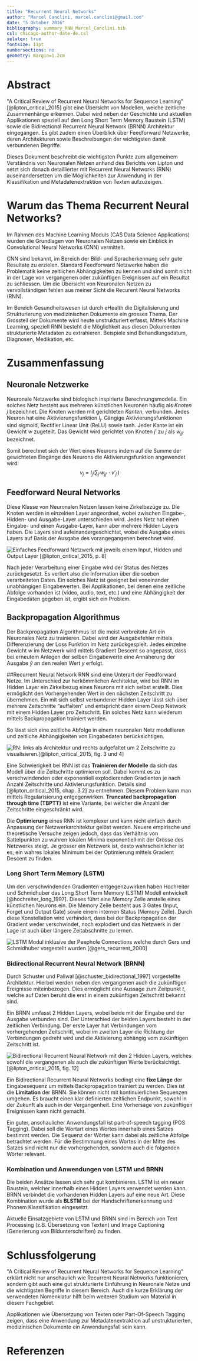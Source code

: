 ```yaml
---
title: "Recurrent Neural Networks"
author: "Marcel Canclini, marcel.canclini@gmail.com"
date: "5 Oktober 2016"
bibliography: summary_RNN_Marcel_Canclini.bib
csl: chicago-author-date-de.csl
xelatex: true
fontsize: 11pt
numbersections: no
geometry: margin=1.2cm
---
```


# Abstract
"A Critical Review of Recurrent Neural Networks for Sequence Learning" [@lipton_critical_2015] gibt eine Übersicht von Modellen, welche zeitliche Zusammenhänge erkennen. Dabei wird neben der Geschichte und aktuellen Applikationen speziell auf den Long Short Term Memory Baustein (LSTM) sowie die Bidirectional Recurrent Neural Network (BRNN) Architektur eingegangen. Es gibt zudem einen Überblick über Feedforward Netzwerke, deren Architekturen sowie Beschreibungen der wichtigsten damit verbundenen Begriffe.

Dieses Dokument beschreibt die wichtigsten Punkte zum allgemeinem Verständnis von Neuronalen Netzen anhand des Berichts von Lipton und setzt sich danach detaillierter mit Recurrent Neural Networks (RNN) auseinandersetzen um die Möglichkeiten zur Anwendung in der Klassifikation und Metadatenextraktion von Texten aufzuzeigen.

# Warum das Thema Recurrent Neural Networks?
Im Rahmen des Machine Learning Moduls (CAS Data Science Applications) wurden die Grundlagen von Neuronalen Netzen sowie ein Einblick in Convolutional Neural Networks (CNN) vermittelt.

CNN sind bekannt, im Bereich der Bild- und Spracherkennung sehr gute Resultate zu erzielen. Standard Feedforward Netzwerke haben die Problematik keine zeitlichen Abhängigkeiten zu kennen und sind somit nicht in der Lage von vergangenen oder zukünftigen Ereignissen auf ein Resultat zu schliessen.
Um die Übersicht von Neuronalen Netzen zu vervollständigen fehlen aus meiner Sicht die Recurent Neural Networks (RNN).

Im Bereich Gesundheitswesen ist durch eHealth die Digitalisierung und Strukturierung von medizinischen Dokumente ein grosses Thema. Der Grossteil der Dokumente wird heute unstrukturiert erfasst. Mittels Machine Learning, speziell RNN besteht die Möglichkeit aus diesen Dokumenten strukturierte Metadaten zu extrahieren. Beispiele sind Behandlungsdatum, Diagnosen, Medikation, etc.

# Zusammenfassung
## Neuronale Netzwerke
Neuronale Netzwerke sind biologisch inspirierte Berechnungsmodelle.
Ein solches Netz besteht aus mehreren künstlichen Neuronen häufig als *Knoten* $j$ bezeichnet. Die Knoten werden mit gerichteten *Kanten*, verbunden.
Jedes Neuron hat eine Aktivierungsfunktion $l_j$. Gängige Aktivierungsfunktionen sind sigmoid, Rectifier Linear Unit (ReLU) sowie tanh.
Jeder Kante ist ein Gewicht $w$ zugeteilt. Das Gewicht wird gerichtet von Knoten $j'$ zu $j$ als $w_{jj’}$ bezeichnet.

Somit berechnet sich der Wert eines Neurons indem auf die Summe der gewichteten Eingänge des Neurons die Aktivierungsfunktion angewendet wird:
$$v_j = l_j\left(\sum_{j'}w_{jj'} \cdot v'_{j'}\right) $$

## Feedforward Neural Networks
Diese Klasse von Neuronalen Netzen lassen keine Zirkelbezüge zu. Die Knoten werden in einzelnen Layer angeordnet, wobei zwischen Eingabe-, Hidden- und Ausgabe-Layer unterschieden wird. Jedes Netz hat einen Eingabe- und einen Ausgabe-Layer, kann aber mehrere Hidden Layers haben. Die Layers sind aufeinandergeschichtet, wobei die Ausgabe eines Layers auf Basis der Ausgabe des vorangegangenen berechnet wird.

![Einfaches Feedforward Netzwerk mit jeweils einem Input, Hidden und Output Layer [@lipton_critical_2015, p. 8]][feedforward_network]

Nach jeder Verarbeitung einer Eingabe wird der Status des Netzes zurückgesetzt. Es verliert also die Information über die soeben verarbeiteten Daten. Ein solches Netz ist geeignet bei voneinander unabhängigen Eingabewerten.
Bei Applikationen, bei denen eine zeitliche Abfolge vorhanden ist (video, audio, text, etc.) und eine Abhängigkeit der Eingabedaten gegeben ist, ergibt sich ein Problem.

## Backpropagation Algorithmus
Der Backpropagation Algorithmus ist die meist verbreitete Art ein Neuronales Netz zu trainieren. Dabei wird der Ausgabefehler mittels Differenzierung der Loss Funktion im Netz zurückgespielt. Jedes einzelne Gewicht $w$ im Netzwerk wird mittels Gradient Descent so angepasst, dass bei erneutem Anlegen der selben Eingabewerte eine Annäherung der Ausgabe $\hat{y}$ an den realen Wert $y$ erfolgt.

##Recurrent Neural Network
RNN sind eine Unterart der Feedforward Netze. Im Unterschied zur herkömmlichen Architektur, wird bei RNN im Hidden Layer ein Zirkelbezug eines Neurons mit sich selbst erstellt. Dies ermöglicht den Vorhergehenden Wert in den nächsten Zeitschritt zu übernehmen.
Ein mit sich selbst verbundener Hidden Layer lässt sich über mehrere Zeitschritte “auffalten” und entspricht dann einem Deep Network mit einem Hidden Layer pro Zeitschritt. Ein solches Netz kann wiederum mittels Backpropagation trainiert werden.

So lässt sich eine zeitliche Abfolge in einem neuronalen Netz modellieren und zeitliche Abhängigkeiten von Eingabedaten berücksichtigen.

![RN: links als Architektur und rechts aufgefaltet um 2 Zeitschritte zu visualisieren.[@lipton_critical_2015, fig. 3 und 4]][recurrent_neural_net_unfold]

Eine Schwierigkeit bei RNN ist das **Trainieren der Modelle** da sich das Modell über die Zeitschritte optimieren soll. Dabei kommt es zu verschwindenden oder exponentiell explodierenden Gradienten je nach Anzahl Zeitschritte und Aktivierungsfunktion. Details sind [@lipton_critical_2015, chap. 3.2] zu entnehmen.
Diesem Problem kann man mittels Regularisierung entgegenwirken. **Truncated backpropagation through time (TBPTT)** ist eine Variante, bei welcher die Anzahl der Zeitschritte eingeschränkt wird.

Die **Optimierung** eines RNN ist komplexer und kann nicht einfach durch Anpassung der Netzwerkarchitektur gelöst werden. Neuere empirische und theoretische Versuche zeigen jedoch, dass das Verhältnis von Sattelpunkten zu wahren lokalen Minima exponentiell mit der Grösse des Netzwerks steigt. Je grösser ein Netzwerk ist, desto wahrscheinlicher ist es, ein wahres lokales Minimum bei der Optimierung mittels Gradient Descent zu finden.

### Long Short Term Memory (LSTM)
Um den verschwindenden Gradienten entgegenzuwirken haben Hochreiter und Schmidhuber das Long Short Term Memory (LSTM) Modell entwickelt [@hochreiter_long_1997]. Dieses führt eine Memory Zelle anstelle eines künstlichen Neurons ein.
Die Memory Zelle besteht aus 3 Gates (Input, Forget und Output Gate) sowie einem internen Status (Memory Zelle). Durch diese Konstellation wird verhindert, dass bei der Backpropagation der Gradient weder verschwindet, noch explodiert und das Netzwerk in der Lage ist auch über längere Zeitabschnitte zu lernen.

![LSTM Modul inklusive der Peephole Connections welche durch Gers und Schmidhuber vorgestellt wurden [@gers_recurrent_2000]][lstm]

### Bidirectional Recurrent Neural Network (BRNN)
Durch Schuster und Paliwal [@schuster_bidirectional_1997] vorgestellte Architektur. Hierbei werden neben den vergangenen auch die zukünftigen Ereignisse miteinbezogen. Dies ermöglicht eine Aussage zum Zeitpunkt $t$, welche auf Daten beruht die erst in einem zukünftigen Zeitschritt bekannt sind.

Ein BRNN umfasst 2 Hidden Layers, wobei beide mit der Eingabe und der Ausgabe verbunden sind. Der Unterschied der beiden Layers besteht in der zeitlichen Verbindung. Der erste Layer hat Verbindungen vom vorhergehenden Zeitschritt, wobei im zweiten Layer die Richtung der Verbindungen gedreht wird und die Aktivierung abhängig vom zukünftigen Zeitschritt ist.

![Bidirectional Recurrent Neural Network mit den 2 Hidden Layers, welches sowohl die vergangenen als auch die zukünftigen Werte berücksichtigt. [@lipton_critical_2015, fig. 12]][brnn]

Ein Bidirectional Recurrent Neural Networks bedingt eine **fixe Länge** der Eingabesequenz um mittels Backpropagation trainiert zu werden. Dies ist die **Limitation** der BRNN. Sie können nicht mit kontinuierlichen Sequenzen umgehen. Es braucht einen klar definierten zeitlichen Endpunkt, sowohl in der Zukunft als auch in der Vergangenheit. Eine Vorhersage von zukünftigen Ereignissen kann nicht gemacht.

Ein guter, anschaulicher Anwendungsfall ist part-of-speech tagging (POS Tagging). Dabei soll die Wortart eines Wortes innerhalb eines Satzes bestimmt werden. Die Sequenz der Wörter kann dabei als zeitliche Abfolge betrachtet werden. Für die Bestimmung eines Wortes in der Mitte des Satzes sind nicht nur die vorhergehenden, sondern auch die folgenden Wörter relevant.

### Kombination und Anwendungen von LSTM und BRNN
Die beiden Ansätze lassen sich sehr gut kombinieren. LSTM ist ein neuer Baustein, welcher innerhalb eines Hidden Layers verwendet werden kann. BRNN verbindet die vorhandenen Hidden Layers auf eine neue Art.
Diese Kombination wurde als **BLSTM** bei der Handschriftenerkennung und Phonem Klassifikation eingesetzt.

Aktuelle Einsatzgebiete von LSTM und BRNN sind im Bereich von Text Processing (z.B. Übersetzung von Texten) und Image Captioning (Generierung von Bildunterschriften) zu finden.

# Schlussfolgerung
"A Critical Review of Recurrent Neural Networks for Sequence Learning" erklärt nicht nur anschaulich wie Recurrent Neural Networks funktionieren, sondern gibt auch eine gut strukturierte Einführung in Neuronale Netze und die wichtigsten Begriffe in diesem Bereich. Auch die kurze Erklärung der verwendeten Nomenklatur hilft beim weiteren Studium von Material in diesem Fachgebiet.

Applikationen wie Übersetzung von Texten oder Part-Of-Speech Tagging zeigen, dass eine Anwendung zur Metadatenextraktion auf unstrukturierten, medizinischen Dokumente ein Anwendungsfall sein kann.

# Referenzen

[feedforward_network]: images/feedforward_network.png "Von A Critical Review of Recurrent Neural Networks for Sequence Learning [Lipton, 2015]"

[recurrent_neural_net_unfold]: images/recurrent_neural_net_unfold.png "Von A Critical Review of Recurrent Neural Networks for Sequence Learning [Lipton, 2015]"

[lstm]: images/lstm.png 'Klaus Greff; Rupesh Kumar Srivastava; Jan Koutník; Bas R. Steunebrink; Jürgen Schmidhuber (2015). "LSTM: A Search Space Odyssey"'

[brnn]: images/brnn.png "Von A Critical Review of Recurrent Neural Networks for Sequence Learning [Lipton, 2015]"
